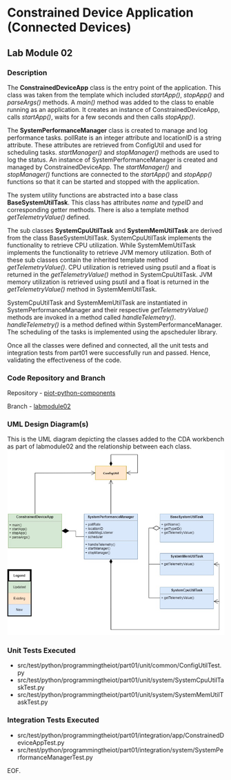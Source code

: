 # Constrained Device Application (Connected Devices)

## Lab Module 02

### Description

The **ConstrainedDeviceApp** class is the entry point of the application. This class was taken from the template which included _startApp()_, _stopApp()_ and _parseArgs()_ methods. A _main()_ method was added to the class to enable running as an application. It creates an instance of ConstrainedDeviceApp, calls _startApp()_, waits for a few seconds and then calls _stopApp()_.

The __SystemPerformanceManager__ class is created to manage and log performance tasks. pollRate is an integer attribute and locationID is a string attribute. These attributes are retrieved from ConfigUtil and used for scheduling tasks. _startManager()_ and _stopManager()_ methods are used to log the status. An instance of SystemPerformanceManager is created and managed by ConstrainedDeviceApp. The _startManager()_ and _stopManager()_ functions are connected to the _startApp()_ and _stopApp()_ functions so that it can be started and stopped with the application.

The system utility functions are abstracted into a base class __BaseSystemUtilTask__. This class has attributes _name_ and _typeID_ and corresponding getter methods. There is also a template method _getTelemetryValue()_ defined. 

The sub classes __SystemCpuUtilTask__ and __SystemMemUtilTask__ are derived from the class BaseSystemUtilTask. SystemCpuUtilTask implements the functionality to retrieve CPU utilization. While SystemMemUtilTask implements the functionality to retrieve JVM memory utilization. Both of these sub classes contain the inherited template method _getTelemetryValue()_. CPU utilization is retrieved using psutil and a float is returned in the _getTelemetryValue()_ method in SystemCpuUtilTask. JVM memory utilization is retrieved using psutil and a float is returned in the _getTelemetryValue()_ method in SystemMemUtilTask.

SystemCpuUtilTask and SystemMemUtilTask are instantiated in SystemPerformanceManager and their respective _getTelemetryValue()_ methods are invoked in a method called _handleTelemetry()_. _handleTelemetry()_ is a method defined within SystemPerformanceManager. The scheduling of the tasks is implemented using the apscheduler library.

Once all the classes were defined and connected, all the unit tests and integration tests from part01 were successfully run and passed. Hence, validating the effectiveness of the code.

### Code Repository and Branch

Repository - [piot-python-components](https://github.com/mondalso/piot-python-components.git)

Branch - [labmodule02](https://github.com/mondalso/piot-python-components/tree/labmodule02)


### UML Design Diagram(s)

This is the UML diagram depicting the classes added to the CDA workbench as part of labmodule02 and the relationship between each class.
![CDA-labmodule02](https://github.com/mondalso/images/blob/main/CDA-labmodule02.jpg)


### Unit Tests Executed

- src/test/python/programmingtheiot/part01/unit/common/ConfigUtilTest.py  
- src/test/python/programmingtheiot/part01/unit/system/SystemCpuUtilTaskTest.py
- src/test/python/programmingtheiot/part01/unit/system/SystemMemUtilTaskTest.py

### Integration Tests Executed

- src/test/python/programmingtheiot/part01/integration/app/ConstrainedDeviceAppTest.py
- src/test/python/programmingtheiot/part01/integration/system/SystemPerformanceManagerTest.py 

EOF.
